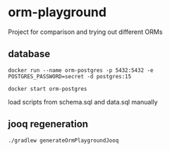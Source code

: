 # orm-playground

Project for comparison and trying out different ORMs

## database
```shell
docker run --name orm-postgres -p 5432:5432 -e POSTGRES_PASSWORD=secret -d postgres:15
```
```shell
docker start orm-postgres
```
load scripts from schema.sql and data.sql manually

## jooq regeneration

```
./gradlew generateOrmPlaygroundJooq
```